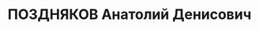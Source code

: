 ---
title: ПОЗДНЯКОВ Анатолий Денисович
description: 'Род. в 1895, г. Харьков, русский, обр.: низшее, член ВКП(б) до 1937.
  Проживал: г. Харьков, ул. Комбайновая, 9 - 3. Уполномоченный Комитета заготовок
  по Краснопольскому р-ну Харьков.обл.

  Арестован УНКВД по Харьков.обл 14.08.1937. Обв. по ст. 54-7, 8, 11 УК УССР. Приговор:
  ВК ВС СССР, 07.12.1937 – ВМН с конфискацией имущества. Расстрелян 08.12.1937, г.Харьков.

  Реабилитирован ВК ВС СССР 28.10.1957'
---